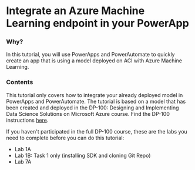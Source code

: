 # Integrate an Azure Machine Learning endpoint in your PowerApp

### Why?

In this tutorial, you will use PowerApps and PowerAutomate to quickly create an app that is using a model deployed on ACI with Azure Machine Learning.

### Contents
This tutorial only covers how to integrate your already deployed model in PowerApps and PowerAutomate. The tutorial is based on a model that has been created and deployed in the DP-100: Designing and Implementing Data Science Solutions on Microsoft Azure course. Find the DP-100 instructions [here](https://github.com/MicrosoftLearning/DP100/tree/master/labdocs). 

If you haven't participated in the full DP-100 course, these are the labs you need to complete before you can do this tutorial:
- Lab 1A
- Lab 1B: Task 1 only (installing SDK and cloning Git Repo)
- Lab 7A



